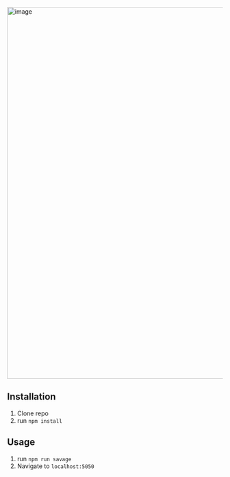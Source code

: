 <img width="868" alt="image" src="https://github.com/fjh321/personal-express-project-FJH/assets/64885403/d23a60b5-0b7b-4bca-8faa-b6b35ff941f6">

## Installation

1. Clone repo
2. run `npm install`

## Usage

1. run `npm run savage`
2. Navigate to `localhost:5050`
